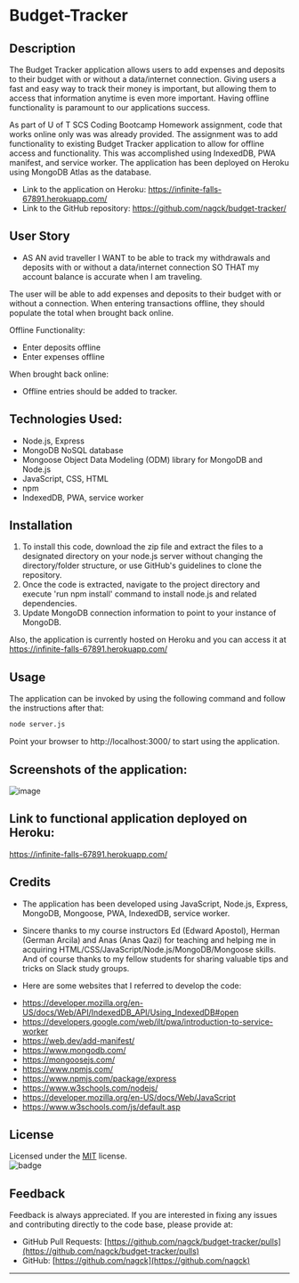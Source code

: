 # Budget-Tracker
## Description
The Budget Tracker application allows users to add expenses and deposits to their budget with or without a data/internet connection.
Giving users a fast and easy way to track their money is important, but allowing them to access that information anytime is even more important. Having offline functionality is paramount to our applications success.

As part of U of T SCS Coding Bootcamp Homework assignment, code that works online only was was already provided. The assignment was to add functionality to existing Budget Tracker application to allow for offline access and functionality. This was accomplished using IndexedDB, PWA manifest, and service worker. The application has been deployed on Heroku using MongoDB Atlas as the database.

- Link to the application on Heroku: https://infinite-falls-67891.herokuapp.com/
- Link to the GitHub repository: https://github.com/nagck/budget-tracker/

## User Story
* AS AN avid traveller
I WANT to be able to track my withdrawals and deposits with or without a data/internet connection
SO THAT my account balance is accurate when I am traveling.

The user will be able to add expenses and deposits to their budget with or without a connection. When entering transactions offline, they should populate the total when brought back online.

Offline Functionality:
  * Enter deposits offline
  * Enter expenses offline

When brought back online:
  * Offline entries should be added to tracker.

## Technologies Used: 
* Node.js, Express
* MongoDB NoSQL database
* Mongoose Object Data Modeling (ODM) library for MongoDB and Node.js
* JavaScript, CSS, HTML
* npm
* IndexedDB, PWA, service worker


## Installation

1. To install this code, download the zip file and extract the files to a designated directory on your node.js server without changing the directory/folder structure, or use GitHub's guidelines to clone the repository. 
2. Once the code is extracted, navigate to the project directory and execute 'run npm install' command to install node.js and related dependencies.
3. Update MongoDB connection information to point to your instance of MongoDB.

Also, the application is currently hosted on Heroku and you can access it at 
https://infinite-falls-67891.herokuapp.com/

## Usage 
The application can be invoked by using the following command and follow the instructions after that:

```bash
node server.js
```
Point your browser to http://localhost:3000/ to start using the application.  
## Screenshots of the application:

![image](assets/budget-tracker01.png)


## Link to functional application deployed on Heroku:

https://infinite-falls-67891.herokuapp.com/

## Credits

- The application has been developed using JavaScript, Node.js, Express, MongoDB, Mongoose, PWA, IndexedDB, service worker. 

- Sincere thanks to my course instructors Ed (Edward Apostol), Herman (German Arcila) and Anas (Anas Qazi) for teaching and helping me in acquiring HTML/CSS/JavaScript/Node.js/MongoDB/Mongoose skills. And of course thanks to my fellow students for sharing valuable tips and tricks on Slack study groups.

- Here are some websites that I referred to develop the code:
* https://developer.mozilla.org/en-US/docs/Web/API/IndexedDB_API/Using_IndexedDB#open
* https://developers.google.com/web/ilt/pwa/introduction-to-service-worker
* https://web.dev/add-manifest/
* https://www.mongodb.com/
* https://mongoosejs.com/
* https://www.npmjs.com/
* https://www.npmjs.com/package/express
* https://www.w3schools.com/nodejs/
* https://developer.mozilla.org/en-US/docs/Web/JavaScript
* https://www.w3schools.com/js/default.asp

## License
Licensed under the [MIT](https://choosealicense.com/licenses/mit/) license.<br>
![badge](https://img.shields.io/badge/license-mit-brightgreen)<br />
## Feedback
Feedback is always appreciated. If you are interested in fixing any issues and contributing directly to the code base, please provide at:
- GitHub Pull Requests: [https://github.com/nagck/budget-tracker/pulls](https://github.com/nagck/budget-tracker/pulls)
- GitHub: [https://github.com/nagck](https://github.com/nagck)

---
